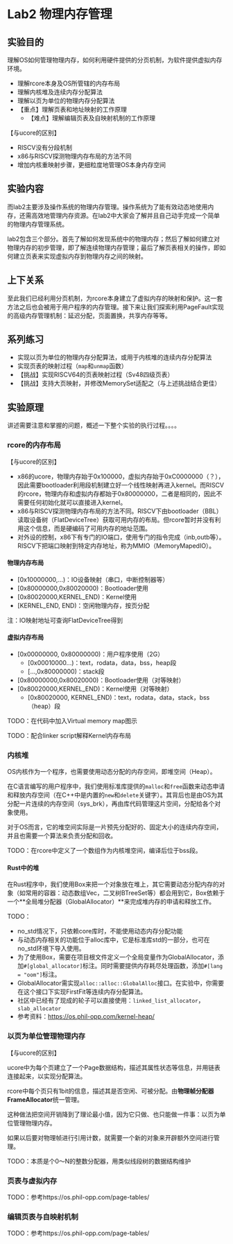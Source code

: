 # Lab2 物理内存管理

## 实验目的

理解OS如何管理物理内存，如何利用硬件提供的分页机制，为软件提供虚拟内存环境。

* 理解rcore本身及OS所管辖的内存布局
* 理解内核堆及连续内存分配算法
* 理解以页为单位的物理内存分配算法
* 【重点】理解页表和地址映射的工作原理
  * 【难点】理解编辑页表及自映射机制的工作原理

【与ucore的区别】

* RISCV没有分段机制
* x86与RISCV探测物理内存布局的方法不同
* 增加内核重映射步骤，更细粒度地管理OS本身内存空间

## 实验内容

而lab2主要涉及操作系统的物理内存管理。操作系统为了能有效动态地使用内存，还需高效地管理内存资源。在lab2中大家会了解并且自己动手完成一个简单的物理内存管理系统。

lab2包含三个部分。首先了解如何发现系统中的物理内存；然后了解如何建立对物理内存的初步管理，即了解连续物理内存管理；最后了解页表相关的操作，即如何建立页表来实现虚拟内存到物理内存之间的映射。

## 上下关系

至此我们已经利用分页机制，为rcore本身建立了虚拟内存的映射和保护。这一套方法之后也会被用于用户程序的内存管理。接下来让我们探索利用PageFault实现的高级内存管理机制：延迟分配，页面置换，共享内存等等。

## 系列练习

- 实现以页为单位的物理内存分配算法，或用于内核堆的连续内存分配算法
- 实现页表的映射过程（`map`和`unmap`函数）
- 【挑战】实现RISCV64的页表映射过程（Sv48四级页表）
- 【挑战】支持大页映射，并修改MemorySet适配之（与上述挑战结合更佳）

## 实验原理

讲述需要注意和掌握的问题，概述一下整个实验的执行过程。。。。

### rcore的内存布局

【与ucore的区别】

* x86的ucore，物理内存始于0x100000，虚拟内存始于0xC0000000（？），因此需要bootloader利用段机制建立好一个线性映射再进入kernel。而RISCV的rcore，物理内存和虚拟内存都始于0x80000000，二者是相同的，因此不需要任何初始化就可以直接进入kernel。
* x86与RISCV探测物理内存布局的方法不同。RISCV下由bootloader（BBL）读取设备树（FlatDeviceTree）获取可用内存的布局。但rcore暂时并没有利用这个信息，而是硬编码了可用内存的地址范围。
* 对外设的控制，x86下有专门的IO端口，使用专门的指令完成（inb,outb等）。RISCV下把端口映射到特定内存地址，称为MMIO（MemoryMapedIO）。

#### 物理内存布局

* [0x10000000,...)：IO设备映射（串口，中断控制器等）
* [0x80000000,0x80020000)：Bootloader使用
* [0x80020000,KERNEL_END)：Kernel使用
* [KERNEL_END, END)：空闲物理内存，按页分配

注：IO映射地址可查询FlatDeviceTree得到

#### 虚拟内存布局

* [0x00000000, 0x80000000)：用户程序使用（2G）
  * [0x00010000...)：text，rodata，data，bss，heap段
  * [...,0x80000000)：stack段
* [0x80000000,0x80020000)：Bootloader使用（对等映射）
* [0x80020000,KERNEL_END)：Kernel使用（对等映射）
  * [0x80020000, KERNEL_END)：text，rodata，data，stack，bss（heap）段

TODO：在代码中加入Virtual memory map图示

TODO：配合linker script解释Kernel内存布局

### 内核堆

OS内核作为一个程序，也需要使用动态分配的内存空间，即堆空间（Heap）。

在C语言编写的用户程序中，我们使用标准库提供的`malloc`和`free`函数来动态申请和释放内存空间（在C++中是内置的`new`和`delete`关键字）。其背后也是由OS为其分配一片连续的内存空间（sys_brk），再由库代码管理这片空间，分配给各个对象使用。

对于OS而言，它的堆空间实际是一片预先分配好的、固定大小的连续内存空间，并且也需要一个算法来负责分配和回收。

TODO：在rcore中定义了一个数组作为内核堆空间，编译后位于bss段。

#### Rust中的堆

在Rust程序中，我们使用Box来把一个对象放在堆上，其它需要动态分配内存的对象（如常用的容器：动态数组Vec，二叉树BTreeSet等）都会用到它，Box依赖于一个**全局堆分配器（GlobalAllocator）**来完成堆内存的申请和释放工作。

TODO：

* no_std情况下，只依赖core库时，不能使用动态内存分配功能
* 与动态内存相关的功能位于alloc库中，它是标准库std的一部分，也可在no_std环境下导入使用。
* 为了使用Box，需要在项目根文件定义一个全局变量作为GlobalAllocator，添加`#[global_allocator]`标注。同时需要提供内存耗尽处理函数，添加`#[lang = "oom"]`标注。
* GlobalAllocator需实现`alloc::alloc::GlobalAlloc`接口。在实验中，你需要在这个接口下实现FirstFit等连续内存分配算法。
* 社区中已经有了现成的轮子可以直接使用：`linked_list_allocator`，`slab_allocator`
* 参考资料：https://os.phil-opp.com/kernel-heap/

### 以页为单位管理物理内存

【与ucore的区别】

ucore中为每个页建立了一个Page数据结构，描述其属性状态等信息，并用链表连接起来，以实现分配算法。

rcore中每个页只有1bit的信息，描述其是否空闲、可被分配。由**物理帧分配器FrameAllocator**统一管理。

这种做法把空间开销降到了理论最小值，因为它只做、也只能做一件事：以页为单位管理物理内存。

如果以后要对物理帧进行引用计数，就需要一个新的对象来开辟额外空间进行管理。



TODO：本质是个0～N的整数分配器，用类似线段树的数据结构维护

### 页表与虚拟内存

TODO：参考https://os.phil-opp.com/page-tables/

### 编辑页表与自映射机制

TODO：参考https://os.phil-opp.com/page-tables/